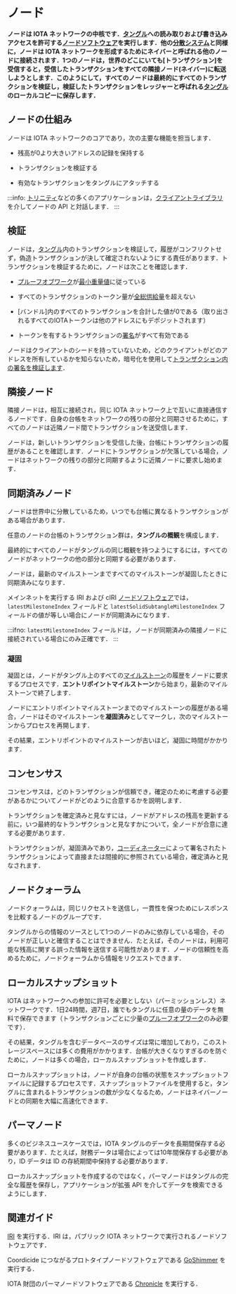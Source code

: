 # ノード
<!-- # Nodes -->

**ノードは IOTA ネットワークの中核です．[タングル](../network/the-tangle.md)への読み取りおよび書き込みアクセスを許可する[ノードソフトウェア](root://node-software/0.1/introduction/overview.md)を実行します．他の[分散システム](https://en.wikipedia.org/wiki/Distributed_computing)と同様に，ノードは IOTA ネットワークを形成するためにネイバーと呼ばれる他のノードに接続されます．1つのノードは，世界のどこにいても[トランザクション]を受信すると，受信したトランザクションをすべての隣接ノード(ネイバー)に転送しようとします．このようにして，すべてのノードは最終的にすべてのトランザクションを検証し，検証したトランザクションをレッジャーと呼ばれる[タングル](../network/the-tangle.md)のローカルコピーに保存します．**
<!-- **Nodes are the core of an IOTA network. They run the [node software](root://node-software/0.1/introduction/overview.md) that gives them read and write access to the [Tangle](../network/the-tangle.md). Like any [distributed system](https://en.wikipedia.org/wiki/Distributed_computing), nodes are connected to others called neighbors to form an IOTA network. When one node, no matter where it is in the world, receives a [transaction](../transactions/transactions.md), it will try to forward it to all its neighbors. This way, all nodes eventually validate all transactions and store them in their local copy of the [Tangle](../network/the-tangle.md) called a ledger.** -->

## ノードの仕組み
<!-- ## How nodes work -->

ノードは IOTA ネットワークのコアであり，次の主要な機能を担当します．
<!-- Nodes are the core of an IOTA network, and are responsible for the following key functions: -->

- 残高が0より大きいアドレスの記録を保持する
<!-- - Keeping a record of the addresses with a balance greater than 0 -->
- トランザクションを検証する
<!-- - Validating transactions -->
- 有効なトランザクションをタングルにアタッチする
<!-- - Attaching valid transactions to the Tangle -->

:::info:
[トリニティ](root://wallets/0.1/trinity/introduction/overview.md)などの多くのアプリケーションは，[クライアントライブラリ](root://client-libraries/0.1/introduction/overview.md)を介してノードの API と対話します．
:::
<!-- :::info: -->
<!-- Many applications such as [Trinity](root://wallets/0.1/trinity/introduction/overview.md) interact with a node's API through the [client libraries](root://client-libraries/0.1/introduction/overview.md). -->
<!-- ::: -->

## 検証
<!-- ## Validation -->

ノードは，[タングル](../network/the-tangle.md)内のトランザクションを検証して，履歴がコンフリクトせず，偽造トランザクションが決して確定されないようにする責任があります．トランザクションを検証するために，ノードは次ことを確認します．
<!-- Nodes are responsible for validating transactions in the [Tangle](../network/the-tangle.md) to make sure that their histories do not conflict and that counterfeit transactions are never confirmed. To validate a transaction, nodes check the following: -->

- [プルーフオブワーク](../transactions/proof-of-work.md)が[最小重量値](../network/minimum-weight-magnitude.md)に従っている
<!-- - [Proof of work](../transactions/proof-of-work.md) is done according to the [minimum weight magnitude](../network/minimum-weight-magnitude.md) -->
- すべてのトランザクションのトークン量が[全総供給量](../clients/token.md)を超えない
<!-- - The value of any transaction doesn’t exceed the [total global supply](../clients/token.md) -->
- [バンドル]内のすべてのトランザクションを合計した値が0である（取り出されるすべてのIOTAトークンは他のアドレスにもデポジットされます）
<!-- - The total value of all transactions in a [bundle] is 0 (all IOTA tokens that are withdrawn are also deposited into other addresses) -->
- トークンを有するトランザクションの[署名](../clients/signatures.md)がすべて有効である
<!-- - Any [signatures](../clients/signatures.md) in value transactions are valid -->

ノードはクライアントのシードを持っていないため，どのクライアントがどのアドレスを所有しているかを知らないため，暗号化を使用して[トランザクション内の署名を検証します](../clients/signatures.md#how-nodes-validate-signatures)．
<!-- Nodes don't know which client owns an address because they don't have the clients' seeds, so they use cryptography to [validate the signature in a transaction](../clients/signatures.md#how-nodes-validate-signatures). -->

## 隣接ノード
<!-- ## Neighbor nodes -->

隣接ノードは，相互に接続され，同じ IOTA ネットワーク上で互いに直接通信するノードです．自身の台帳をネットワークの残りの部分と同期させるために，すべてのノードは近隣ノード間でトランザクションを送受信します．
<!-- Neighbors are nodes that are mutually connected and that communicate directly with each other on the same IOTA network. To synchronize their ledgers with the rest of the network, all nodes send and receive transactions among their neighbors. -->

ノードは，新しいトランザクションを受信した後，台帳にトランザクションの履歴があることを確認します．ノードにトランザクションが欠落している場合，ノードはネットワークの残りの部分と同期するように近隣ノードに要求し始めます．
<!-- After receiving a new transaction, nodes check that they have the transaction's history in its ledger. If a node is missing any transactions, it starts to ask its neighbors for them to become synchronized with the rest of the network. -->

## 同期済みノード
<!-- ## Synchronized nodes -->

ノードは世界中に分散しているため，いつでも台帳に異なるトランザクションがある場合があります．
<!-- Because nodes are distributed throughout the world, they may have different transactions in their ledgers at any time. -->

任意のノードの台帳のトランザクション群は，**タングルの概観**を構成します．
<!-- The transactions in any node's ledger make up its **view of the Tangle**. -->

最終的にすべてのノードがタングルの同じ概観を持つようにするには，すべてのノードがネットワークの他の部分と同期する必要があります．
<!-- To make sure that all nodes eventually have the same view of the Tangle, they must synchronize with the rest of the network. -->

ノードは，最新のマイルストーンまですべてのマイルストーンが凝固したときに同期済みになります．
<!-- A node is synchronized when it has solidified all milestones up to the latest one. -->

メインネットを実行する IRI および cIRI [ノードソフトウェア](root://node-software/0.1/introduction/overview.md)では，`latestMilestoneIndex` フィールドと `latestSolidSubtangleMilestoneIndex` フィールドの値が等しい場合にノードが同期済みになります．
<!-- In the IRI and cIRI [node software](root://node-software/0.1/introduction/overview.md), which runs the Mainnet, a node is synchronized when the values of the  `latestMilestoneIndex` and `latestSolidSubtangleMilestoneIndex` fields are equal. -->

:::ifno:
`latestMilestoneIndex` フィールドは，ノードが同期済みの隣接ノードに接続されている場合にのみ正確です．
:::
<!-- :::info: -->
<!-- The `latestMilestoneIndex` field is accurate only when the node is connected to synchronized neighbors. -->
<!-- ::: -->

### 凝固
<!-- ### Solidification -->

凝固とは，ノードがタングル上のすべての[マイルストーン](../network/the-coordinator.md#milestones)の履歴をノードに要求するプロセスです．**エントリポイントマイルストーン**から始まり，最新のマイルストーンで終了します．
<!-- Solidification is the process in which a node asks its neighbors for the history of all [milestones](../network/the-coordinator.md#milestones) in the Tangle, starting from an **entry point milestone** and ending at the latest one. -->

ノードにエントリポイントマイルストーンまでのマイルストーンの履歴がある場合，ノードはそのマイルストーンを**凝固済み**としてマークし，次のマイルストーンからプロセスを再開します．
<!-- When a node has a milestone's history up to the entry point milestone, it marks that milestone as **solid**, and starts the process again from the next milestone. -->

その結果，エントリポイントのマイルストーンが古いほど，凝固に時間がかかります．
<!-- As a result, the older the entry point milestone, the longer solidification takes. -->

## コンセンサス
<!-- ## Consensus -->

コンセンサスは，どのトランザクションが信頼でき，確定のために考慮する必要があるかについてノードがどのように合意するかを説明します．
<!-- Consensus describes how nodes agree on which transactions are trustworthy and should be considered for confirmation. -->

トランザクションを確定済みと見なすには，ノードがアドレスの残高を更新する前に，いつ最終的なトランザクションと見なすかについて，全ノードが合意に達する必要があります．
<!-- For a transaction to be considered confirmed, nodes must reach a consensus on when to consider it final before they can update the balances of addresses. -->

トランザクションが，凝固済みであり，[コーディネーター](../network/the-coordinator.md)によって署名されたトランザクションによって直接または間接的に参照されている場合，確定済みと見なされます．
<!-- A transaction is considered confirmed when it's solid and it's directly or indirectly referenced by a transaction that's signed by the [Coordinator](../network/the-coordinator.md). -->

## ノードクォーラム
<!-- ## Node quorums -->

ノードクォーラムは，同じリクセストを送信し，一貫性を保つためにレスポンスを比較するノードのグループです．
<!-- A node quorum is a group of nodes to which you send the same request and compare the responses for consistency. -->

タングルからの情報のソースとして1つのノードのみに依存している場合，そのノードが正しいと確信することはできません．たとえば，そのノードは，利用可能な残高に関する誤った情報を送信する可能性があります．ノードの信頼性を高めるために，ノードクォーラムから情報をリクエストできます．
<!-- When you rely only on one node as a source of information from the Tangle, you can't be confident that it's correct. For example, that node could send you the wrong information about your available balance. To increase your confidence in a node, you can request information from a node quorum. -->

## ローカルスナップショット
<!-- ## Local snapshots -->

IOTA はネットワークへの参加に許可を必要としない（パーミッションレス）ネットワークです．1日24時間，週7日，誰でもタングルに任意の量のデータを無料で保存できます（トランザクションごとに少量の[プルーフオブワーク](root://getting-started/0.1/transactions/proof-of-work.md)のみ必要です）．
<!-- IOTA is a permissionless network. For 24 hours a day, 7 days a week, anyone can store any amount of data on the Tangle for free (just a small amount of [proof of work](root://getting-started/0.1/transactions/proof-of-work.md) per transaction) -->

その結果，タングルを含むデータベースのサイズは常に増加しており，このストレージスペースには多くの費用がかかります．台帳が大きくなりすぎるのを防ぐために，ノードは多くの場合，ローカルスナップショットを作成します．
<!-- As a result, the size of the databases that contain the Tangle are always growing, and this storage space costs a lot of money. To stop their ledgers from becoming too large, nodes often do local snapshots. -->

ローカルスナップショットは，ノードが自身の台帳の状態をスナップショットファイルに記録するプロセスです．スナップショットファイルを使用すると，タングルに含まれるトランザクションの数が少なくなるため，ノードはネイバーノードとの同期を大幅に高速化できます．
<!-- A local snapshot is the process in which a node records the state of its ledger in snapshot files. Using these files, nodes can synchronizing with their neighbors a lot faster because the Tangle contains fewer transactions. -->

## パーマノード
<!-- ## Permanodes -->

多くのビジネスユースケースでは，IOTA タングルのデータを長期間保存する必要があります．たとえば，財務データは場合によっては10年間保存する必要があり，ID データは ID の存続期間中保持する必要があります．
<!-- For many business use cases, data in the IOTA Tangle needs to be stored for long periods of time. For example, financial data must be stored for 10 years in some cases, and identity data needs to be kept for the lifetime of the identity. -->

ローカルスナップショットを作成するのではなく，パーマノードはタングルの完全な履歴を保存し，アプリケーションが拡張 API を介してデータを検索できるようにします．
<!-- Rather than doing local snapshots, a permanode stores the full history of the Tangle and enables applications to search the data through an extended API. -->

## 関連ガイド
<!-- ## Related guides -->

[IRI](root://node-software/0.1/iri/introduction/overview.md) を実行する．IRI は，パブリック IOTA ネットワークで実行されるノードソフトウェアです．
<!-- Run [IRI](root://node-software/0.1/iri/introduction/overview.md), the node software that runs on the public IOTA networks. -->

Coordicide につながるプロトタイプノードソフトウェアである [GoShimmer](root://node-software/0.1/goshimmer/introduction/overview.md) を実行する．
<!-- Run [GoShimmer](root://node-software/0.1/goshimmer/introduction/overview.md), the prototype node software that will lead to Coordicide. -->

IOTA 財団のパーマノードソフトウェアである [Chronicle](root://node-software/0.1/chronicle/introduction/overview.md) を実行する．
<!-- Run [Chronicle](root://node-software/0.1/chronicle/introduction/overview.md), the IOTA Foundation's permanode software. -->
